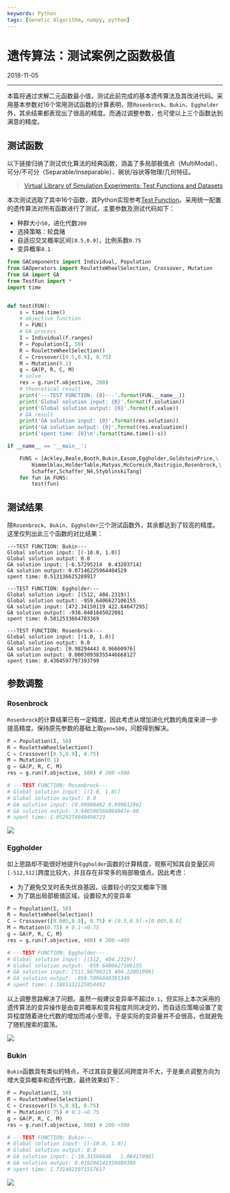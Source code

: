 ```yaml
---
keywords: Python
tags: [Genetic Algorithm, numpy, python]
---
```


# 遗传算法：测试案例之函数极值

2018-11-05

---

本篇将通过求解二元函数最小值，测试此前完成的基本遗传算法及其改进代码。采用基本参数对16个常用测试函数的计算表明，除`Rosenbrock`、`Bukin`、`Eggholder`外，其余结果都表现出了很高的精度。而通过调整参数，也可使以上三个函数达到满意的精度。

## 测试函数

以下链接归纳了测试优化算法的经典函数，涵盖了多局部极值点（MultiModal）、可分/不可分（Separable/Inseparable）、碗状/谷状等物理/几何特征。

> [Virtual Library of Simulation Experiments: Test Functions and Datasets](https://www.sfu.ca/~ssurjano/optimization.html)

本次测试选取了其中16个函数，其Python实现参考[Test Function](https://github.com/dothinking/basicGA/blob/master/TestFun.py)。采用统一配置的遗传算法对所有函数进行了测试，主要参数及测试代码如下：

- 种群大小`50`，进化代数`200`
- 选择策略：轮盘赌
- 自适应交叉概率区间`[0.5,0.9]`，比例系数`0.75`
- 变异概率`0.1`

```python
from GAComponents import Individual, Population
from GAOperators import RouletteWheelSelection, Crossover, Mutation
from GA import GA
from TestFun import *
import time


def test(FUN):
    s = time.time()
    # objective function
    f = FUN()
    # GA process    
    I = Individual(f.ranges)
    P = Population(I, 50)
    R = RouletteWheelSelection()
    C = Crossover([0.5,0.9], 0.75)
    M = Mutation(0.1)
    g = GA(P, R, C, M)
    # solve
    res = g.run(f.objective, 200)
    # theoretical result
    print('---TEST FUNCTION: {0}---'.format(FUN.__name__))
    print('Global solution input: {0}'.format(f.solution))
    print('Global solution output: {0}'.format(f.value))
    # GA result
    print('GA solution input: {0}'.format(res.solution))
    print('GA solution output: {0}'.format(res.evaluation))
    print('spent time: {0}\n'.format(time.time()-s))

if __name__ == '__main__':

    FUNS = [Ackley,Beale,Booth,Bukin,Easom,Eggholder,GoldsteinPrice,\
        Himmelblau,HolderTable,Matyas,McCormick,Rastrigin,Rosenbrock,\
        Schaffer,Schaffer_N4,StyblinskiTang]
    for fun in FUNS:
        test(fun)
```

## 测试结果

除`Rosenbrock`、`Bukin`、`Eggholder`三个测试函数外，其余都达到了较高的精度。这里仅列出此三个函数的对比结果：


    ---TEST FUNCTION: Bukin---
    Global solution input: [(-10.0, 1.0)]
    Global solution output: 0.0
    GA solution input: [-6.57295214  0.43203714]
    GA solution output: 0.07146225964404529
    spent time: 0.513136625289917

    ---TEST FUNCTION: Eggholder---
    Global solution input: [(512, 404.2319)]
    Global solution output: -959.6406627106155
    GA solution input: [472.34150119 422.84647295]
    GA solution output: -938.0481845022081
    spent time: 0.5012533664703369

    ---TEST FUNCTION: Rosenbrock---
    Global solution input: [(1.0, 1.0)]
    Global solution output: 0.0
    GA solution input: [0.98294443 0.96660976]
    GA solution output: 0.00030938355446668127
    spent time: 0.4364597797393799


## 参数调整

### Rosenbrock

`Rosenbrock`的计算结果已有一定精度，因此考虑从增加进化代数的角度来进一步提高精度。保持原先参数的基础上取`gen=500`，问题得到解决。

```python
P = Population(I, 50)
R = RouletteWheelSelection()
C = Crossover([0.5,0.9], 0.75)
M = Mutation(0.1)
g = GA(P, R, C, M)
res = g.run(f.objective, 500) # 200->500

# ---TEST FUNCTION: Rosenbrock---
# Global solution input: [(1.0, 1.0)]
# Global solution output: 0.0
# GA solution input: [0.99980462 0.99961286]
# GA solution output: 3.946596566064947e-08
# spent time: 1.0529274940490723
```

![](images/2018-11-05-01.png)


### Eggholder

如上思路却不能很好地提升`Eggholder`函数的计算精度，观察可知其自变量区间`[-512,512]`跨度比较大，并且存在非常多的局部极值点。因此考虑：

- 为了避免交叉时丢失优良基因，设置较小的交叉概率下限
- 为了跳出局部极值区域，设置较大的变异率

```python
P = Population(I, 50)
R = RouletteWheelSelection()
C = Crossover([0.005,0.9], 0.75) # [0.5,0.9]->[0.005,0.9]
M = Mutation(0.75) # 0.1->0.75
g = GA(P, R, C, M)
res = g.run(f.objective, 400) # 200->400

# ---TEST FUNCTION: Eggholder---
# Global solution input: [(512, 404.2319)]
# Global solution output: -959.6406627106155
# GA solution input: [511.98790315 404.22091999]
# GA solution output: -959.5996840391349
# spent time: 1.1881132125854492
```

以上调整思路解决了问题。虽然一般建议变异率不超过`0.1`，但实际上本次采用的遗传算法的变异操作是由变异概率和变异程度共同决定的，而自适应策略设置了变异程度随着进化代数的增加而减小至零。于是实际的变异量并不会很高，也就避免了随机搜索的震荡。

![](images/2018-11-05-03.png)


### Bukin

`Bukin`函数具有类似的特点，不过其自变量区间跨度并不大，于是重点调整方向为增大变异概率和遗传代数，最终效果如下：

```python
P = Population(I, 50)
R = RouletteWheelSelection()
C = Crossover([0.5,0.9], 0.75)
M = Mutation(0.75) # 0.1->0.75
g = GA(P, R, C, M)
res = g.run(f.objective, 500) # 200->500

# ---TEST FUNCTION: Bukin---
# Global solution input: [(-10.0, 1.0)]
# Global solution output: 0.0
# GA solution input: [-10.31586646   1.06417098]
# GA solution output: 0.019204141350609386
# spent time: 1.7314023971557617
```

![](images/2018-11-05-02.png)


